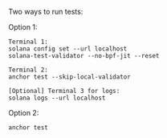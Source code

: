 Two ways to run tests:

Option 1:
```
Terminal 1:
solana config set --url localhost
solana-test-validator --no-bpf-jit --reset

Terminal 2:
anchor test --skip-local-validator

[Optional] Terminal 3 for logs:
solana logs --url localhost
```

Option 2:

```
anchor test
```


